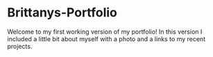 # Brittanys-Portfolio

Welcome to my first working version of my portfolio!
In this version I included a little bit about myself with a photo and a links to my recent projects.